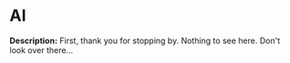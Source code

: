 # AI
**Description:**
First, thank you for stopping by. Nothing to see here. Don't look over there...
